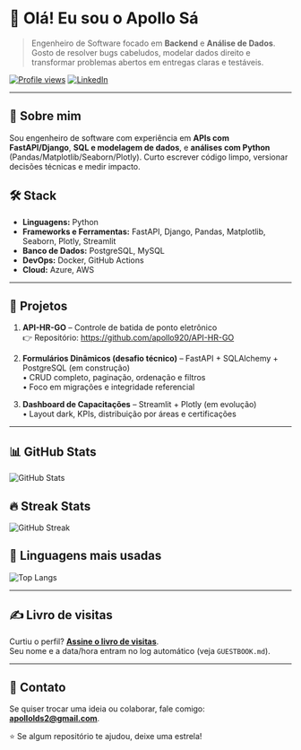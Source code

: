 # 👋 Olá! Eu sou o Apollo Sá

> Engenheiro de Software focado em **Backend** e **Análise de Dados**. Gosto de resolver bugs cabeludos, modelar dados direito e transformar problemas abertos em entregas claras e testáveis.

[![Profile views](https://hits.seeyoufarm.com/api/count/incr/badge.svg?url=https://github.com/apollo920&title=Profile%20Views)](#)
[![LinkedIn](https://img.shields.io/badge/LinkedIn-Apollo%20Sá-0A66C2?logo=linkedin&logoColor=white)](https://www.linkedin.com/in/apollo-s%C3%A1-90939231b/)

---

## 💼 Sobre mim
Sou engenheiro de software com experiência em **APIs com FastAPI/Django**, **SQL e modelagem de dados**, e **análises com Python** (Pandas/Matplotlib/Seaborn/Plotly). Curto escrever código limpo, versionar decisões técnicas e medir impacto.

## 🛠 Stack
- **Linguagens:** Python  
- **Frameworks e Ferramentas:** FastAPI, Django, Pandas, Matplotlib, Seaborn, Plotly, Streamlit  
- **Banco de Dados:** PostgreSQL, MySQL  
- **DevOps:** Docker, GitHub Actions  
- **Cloud:** Azure, AWS
---

## 📌 Projetos
1. **API-HR-GO** – Controle de batida de ponto eletrônico  
   👉 Repositório: https://github.com/apollo920/API-HR-GO

2. **Formulários Dinâmicos (desafio técnico)** – FastAPI + SQLAlchemy + PostgreSQL (em construção)  
   • CRUD completo, paginação, ordenação e filtros  
   • Foco em migrações e integridade referencial

3. **Dashboard de Capacitações** – Streamlit + Plotly (em evolução)  
   • Layout dark, KPIs, distribuição por áreas e certificações

---

## 📊 GitHub Stats
![GitHub Stats](https://github-readme-stats.vercel.app/api?username=apollo920&show_icons=true&theme=dracula&count_private=true)

## 🔥 Streak Stats
![GitHub Streak](https://streak-stats.demolab.com/?user=apollo920&theme=dracula)

## 🧠 Linguagens mais usadas
![Top Langs](https://github-readme-stats.vercel.app/api/top-langs/?username=apollo920&layout=compact&theme=dracula)

---

## ✍️ Livro de visitas
Curtiu o perfil? **[Assine o livro de visitas](https://github.com/apollo920/apollo920/issues/new?title=%F0%9F%91%8B+Passei+por+aqui&body=Deixe+uma+mensagem!&labels=guestbook)**.  
Seu nome e a data/hora entram no log automático (veja `GUESTBOOK.md`).

---

## 💬 Contato
Se quiser trocar uma ideia ou colaborar, fale comigo: **apollolds2@gmail.com**.

⭐️ Se algum repositório te ajudou, deixe uma estrela!
